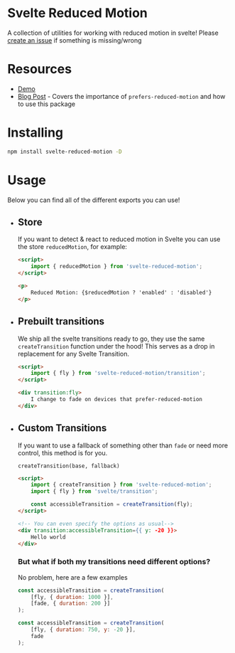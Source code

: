 # Svelte Reduced Motion

A collection of utilities for working with reduced motion in svelte! Please [create an issue](https://github.com/ghostdevv/svelte-reduced-motion/issues/new) if something is missing/wrong

# Resources

- [Demo](https://svelte-reduced-motion.vercel.app )
- [Blog Post](https://ghostdev.xyz/posts/working-with-reduced-motion-in-svelte) - Covers the importance of `prefers-reduced-motion` and how to use this package

# Installing

```sh
npm install svelte-reduced-motion -D
```

# Usage

Below you can find all of the different exports you can use!

-   ## Store

    If you want to detect & react to reduced motion in Svelte you can use the store `reducedMotion`, for example:

    ```html
    <script>
        import { reducedMotion } from 'svelte-reduced-motion';
    </script>

    <p>
        Reduced Motion: {$reducedMotion ? 'enabled' : 'disabled'}
    </p>
    ```

-   ## Prebuilt transitions

    We ship all the svelte transitions ready to go, they use the same `createTransition` function under the hood! This serves as a drop in replacement for any Svelte Transition.

    ```html
    <script>
        import { fly } from 'svelte-reduced-motion/transition';
    </script>

    <div transition:fly>
        I change to fade on devices that prefer-reduced-motion
    </div>
    ```

-   ## Custom Transitions

    If you want to use a fallback of something other than `fade` or need more control, this method is for you.

    `createTransition(base, fallback)`

    ```html
    <script>
        import { createTransition } from 'svelte-reduced-motion';
        import { fly } from 'svelte/transition';

        const accessibleTransition = createTransition(fly);
    </script>

    <!-- You can even specify the options as usual-->
    <div transition:accessibleTransition={{ y: -20 }}>
        Hello world
    </div>
    ```

    ### But what if both my transitions need different options?

    No problem, here are a few examples

    ```js
    const accessibleTransition = createTransition(
        [fly, { duration: 1000 }],
        [fade, { duration: 200 }]
    );

    const accessibleTransition = createTransition(
        [fly, { duration: 750, y: -20 }],
        fade
    );
    ```
